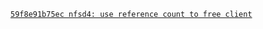 [`59f8e91b75ec nfsd4: use reference count to free client`](https://patchwork.kernel.org/project/linux-nfs/patch/1561042275-12723-4-git-send-email-bfields@redhat.com/)